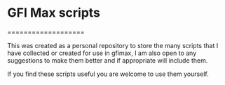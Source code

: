 <h1>GFI Max scripts</h1>

===================

This was created as a personal repository to store the many scripts that I have collected or created for use in gfimax, I am also open to any suggestions to make them better and if appropriate will include them.

If you find these scripts useful you are welcome to use them yourself.

